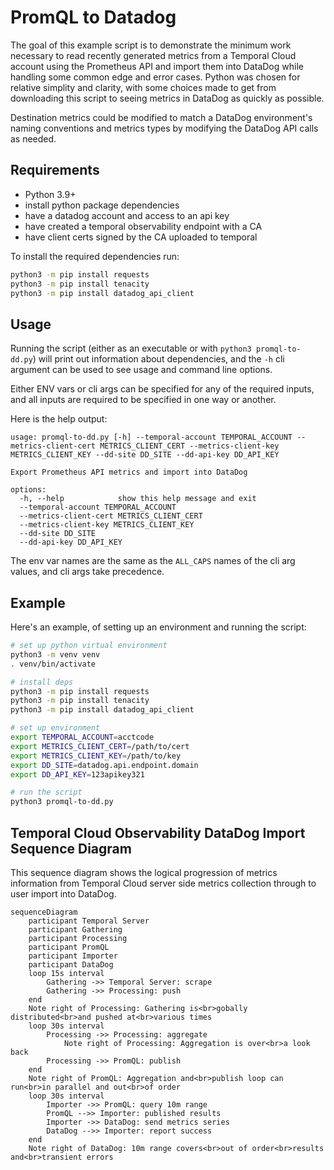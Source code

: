 PromQL to Datadog
=================

The goal of this example script is to demonstrate the minimum work necessary to read recently generated metrics from a Temporal Cloud account using the Prometheus API and import them into DataDog while handling some common edge and error cases. Python was chosen for relative simplity and clarity, with some choices made to get from downloading this script to seeing metrics in DataDog as quickly as possible.

Destination metrics could be modified to match a DataDog environment's naming conventions and metrics types by modifying the DataDog API calls as needed.

Requirements
------------

* Python 3.9+
* install python package dependencies
* have a datadog account and access to an api key
* have created a temporal observability endpoint with a CA
* have client certs signed by the CA uploaded to temporal

To install the required dependencies run:

```bash
python3 -m pip install requests
python3 -m pip install tenacity
python3 -m pip install datadog_api_client
```

Usage
-----

Running the script (either as an executable or with `python3 promql-to-dd.py`) will print out information about dependencies, and the `-h` cli argument can be used to see usage and command line options.

Either ENV vars or cli args can be specified for any of the required inputs, and all inputs are required to be specified in one way or another.

Here is the help output:

```
usage: promql-to-dd.py [-h] --temporal-account TEMPORAL_ACCOUNT --metrics-client-cert METRICS_CLIENT_CERT --metrics-client-key METRICS_CLIENT_KEY --dd-site DD_SITE --dd-api-key DD_API_KEY

Export Prometheus API metrics and import into DataDog

options:
  -h, --help            show this help message and exit
  --temporal-account TEMPORAL_ACCOUNT
  --metrics-client-cert METRICS_CLIENT_CERT
  --metrics-client-key METRICS_CLIENT_KEY
  --dd-site DD_SITE
  --dd-api-key DD_API_KEY
```

The env var names are the same as the `ALL_CAPS` names of the cli arg values, and cli args take precedence.

Example
-------

Here's an example, of setting up an environment and running the script:

```bash
# set up python virtual environment
python3 -m venv venv
. venv/bin/activate

# install deps
python3 -m pip install requests
python3 -m pip install tenacity
python3 -m pip install datadog_api_client

# set up environment
export TEMPORAL_ACCOUNT=acctcode
export METRICS_CLIENT_CERT=/path/to/cert
export METRICS_CLIENT_KEY=/path/to/key
export DD_SITE=datadog.api.endpoint.domain
export DD_API_KEY=123apikey321

# run the script
python3 promql-to-dd.py
```

Temporal Cloud Observability DataDog Import Sequence Diagram
------------------------------------------------------------

This sequence diagram shows the logical progression of metrics information from Temporal Cloud server side metrics collection through to user import into DataDog.

```mermaid
sequenceDiagram
    participant Temporal Server
    participant Gathering
    participant Processing
    participant PromQL
    participant Importer
    participant DataDog
    loop 15s interval
        Gathering ->> Temporal Server: scrape
        Gathering ->> Processing: push
    end 
    Note right of Processing: Gathering is<br>gobally distributed<br>and pushed at<br>various times
    loop 30s interval
        Processing ->> Processing: aggregate
            Note right of Processing: Aggregation is over<br>a look back
        Processing ->> PromQL: publish
    end
    Note right of PromQL: Aggregation and<br>publish loop can run<br>in parallel and out<br>of order
    loop 30s interval
        Importer ->> PromQL: query 10m range
        PromQL -->> Importer: published results
        Importer ->> DataDog: send metrics series
        DataDog -->> Importer: report success
    end
    Note right of DataDog: 10m range covers<br>out of order<br>results and<br>transient errors
```
